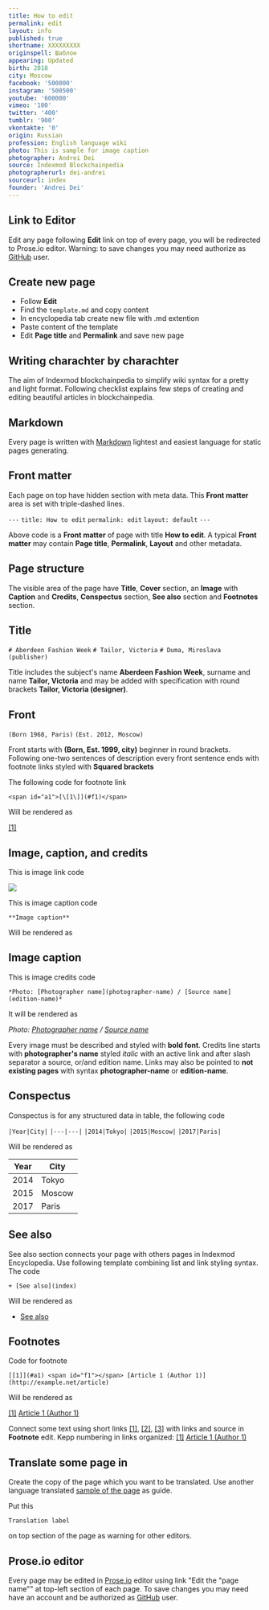 ```yaml
---
title: How to edit
permalink: edit
layout: info
published: true
shortname: XXXXXXXXX
originspell: Шаблон
appearing: Updated
birth: 2018
city: Moscow
facebook: '500000'
instagram: '500500'
youtube: '600000'
vimeo: '100'
twitter: '400'
tumblr: '900'
vkontakte: '0'
origin: Russian
profession: English language wiki
photo: This is sample for image caption
photographer: Andrei Dei
source: Indexmod Blockchainpedia
photographerurl: dei-andrei
sourceurl: index
founder: 'Andrei Dei'
---
```


## Link to Editor

Edit any page following **Edit** link on top of every page, you will be redirected to Prose.io editor. Warning: to save  changes you may need authorize as [GitHub](https://github.com/join) user.

## Create new page

+ Follow **Edit**
+ Find the `template.md` and copy content
+ In encyclopedia tab create new file with .md extention
+ Paste content of the template
+ Edit **Page title** and **Permalink** and save new page

## Writing charachter by charachter

The aim of Indexmod blockchainpedia to simplify wiki syntax for a pretty and light format. Following checklist explains few steps of creating and editing beautiful articles in blockchainpedia.

## Markdown

Every page is written with [Markdown](https://daringfireball.net/projects/markdown/syntax) lightest and easiest language for static pages generating.

## Front matter

Each page on top have hidden section with meta data. This **Front matter** area is set with triple-dashed lines.

`---`
`title: How to edit`
`permalink: edit`
`layout: default`
`---`

Above code is a **Front matter** of page with title **How to edit**. A typical **Front matter** may contain **Page title**, **Permalink**, **Layout** and other metadata.

## Page structure

The visible area of the page have **Title**, **Cover** section, an **Image** with **Caption** and **Credits**, **Conspectus** section, **See also** section and **Footnotes** section.

## Title

`# Aberdeen Fashion Week`
`# Tailor, Victoria`
`# Duma, Miroslava (publisher)`

Title includes the subject's name **Aberdeen Fashion Week**, surname and name **Tailor, Victoria** and may be added with specification with round brackets **Tailor, Victoria (designer)**.

## Front

`(Born 1968, Paris)`
`(Est. 2012, Moscow)`

Front starts with **(Born, Est. 1999, city)** beginner in round brackets. Following one-two sentences of description every front sentence ends with footnote links styled with **Squared brackets**

The following code for footnote link

`<span id="a1">[\[1\]](#f1)</span>`

Will be rendered as

<span id="a1">[\[1\]](#f1)</span>

## Image, caption, and credits

This is image link code

![](/encyclopedia/images/image-name.jpg)

This is image caption code

`**Image caption**`

Will be rendered as

## Image caption

This is image credits code

`*Photo: [Photographer name](photographer-name) / [Source name](edition-name)*`

It will be rendered as

*Photo: [Photographer name](photographer-name) / [Source name](edition-name)*

Every image must be described and styled with **bold font**. Credits line starts with **photographer's name** styled *italic* with an active link and after slash separator a source, or/and edition name. Links may also be pointed to **not existing pages** with syntax **photographer-name** or **edition-name**.

## Conspectus

Conspectus is for any structured data in table, the following code

`|Year|City|`
`|---|---|`
`|2014|Tokyo|`
`|2015|Moscow|`
`|2017|Paris|`

Will be rendered as

|Year|City|
|----|-----|
|2014|Tokyo|
|2015|Moscow|
|2017|Paris|

## See also

See also section connects your page with others pages in Indexmod Encyclopedia. Use following template combining list and link styling syntax. The code

`+ [See also](index)`

Will be rendered as

+ [See also](index)

## Footnotes

Code for footnote

`[[1]](#a1) <span id="f1"></span> [Article 1 (Author 1)] (http://example.net/article)`

Will be rendered as

[[1]](#a1) <span id="f1"></span> [Article 1 (Author 1)](http://example.net/article)

Connect some text using short links <span id="a1">[\[1\]](#f1)</span>, <span id="a2">[\[2\]](#f2)</span>, <span id="a3">[\[3\]](#f3)</span> with links and source in **Footnote** edit. Kepp numbering in links organized: [[1]](#a1) <span id="f1"></span> [Article 1 (Author 1)](http://example.net/article)

## Translate some page in

Create the copy of the page which you want to be translated. Use another language translated [sample of the page](internet-yami-ichi) as guide.

Put this

`Translation label`

on top section of the page as warning for other editors.

## Prose.io editor

Every page may be edited in [Prose.io](www.prose.io) editor using link "Edit the "page name"" at top-left section of each page. To save  changes you may need have an account and be authorized as [GitHub](https://github.com/join) user.
